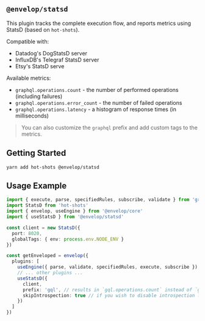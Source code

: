 ## `@envelop/statsd`

This plugin tracks the complete execution flow, and reports metrics using StatsD (based on
`hot-shots`).

Compatible with:

- Datadog's DogStatsD server
- InfluxDB's Telegraf StatsD server
- Etsy's StatsD serve

Available metrics:

- `graphql.operations.count` - the number of performed operations (including failures)
- `graphql.operations.error_count` - the number of failed operations
- `graphql.operations.latency` - a histogram of response times (in milliseconds)

> You can also customize the `graphql` prefix and add custom tags to the metrics.

## Getting Started

```
yarn add hot-shots @envelop/statsd
```

## Usage Example

```ts
import { execute, parse, specifiedRules, subscribe, validate } from 'graphql'
import StatsD from 'hot-shots'
import { envelop, useEngine } from '@envelop/core'
import { useStatsD } from '@envelop/statsd'

const client = new StatsD({
  port: 8020,
  globalTags: { env: process.env.NODE_ENV }
})

const getEnveloped = envelop({
  plugins: [
    useEngine({ parse, validate, specifiedRules, execute, subscribe }),
    // ... other plugins ...
    useStatsD({
      client,
      prefix: 'gql', // results in `gql.operations.count` instead of `graphql.operations.count`,
      skipIntrospection: true // if you wish to disable introspection logging
    })
  ]
})
```

